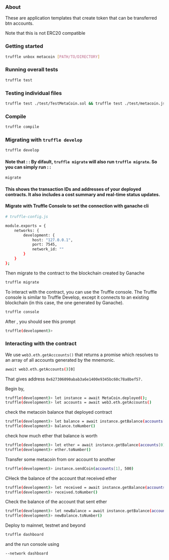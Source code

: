 ### About
These are application templates that create token that can be transferred btn accounts.

Note that this is not ERC20 compatible

### Getting started

```bash
truffle unbox metacoin [PATH/TO/DIRECTORY]
```

### Running overall tests
```sh
truffle test
```

### Testing individual files
```sh
truffle test ./test/TestMetaCoin.sol && truffle test ./test/metacoin.js
```
### Compile
```sh
truffle compile
```

### Migrating with `truffle develop`
```sh
truffle develop

```

#### Note that : : By difault, `truffle migrate` will also run `truffle migrate`. So you can simply run : : 

```sh
migrate
```
#### This shows the transaction IDs and addresses of your deployed contracts. It also includes a cost summary and real-time status updates.

#### Migrate with Truffle Console to set the connection with ganache cli


```sh
# truffle-config.js

module.exports = {
    networks: {
        development: {
            host: "127.0.0.1",
            port: 7545,
            network_id: ""
        }
    }
};
```

Then migrate to the contract to the blockchain created by Ganache

```sh
truffle migrate
```

To interact with the contract, you can use the Truffle console. The Truffle console is similar to Truffle Develop, except it connects to an existing blockchain (in this case, the one generated by Ganache).

```sh
truffle console
```
After , you should see this prompt
```sh
truffle(development)>
```

### Interacting with the contract

 We use `web3.eth.getAcccounts()` that returns a promise which resolves to an array of all accounts generated by the mnemonic.

 ```sh
 await web3.eth.getAccounts()[0]
 ```
That gives address 
`0x627306090abab3a6e1400e9345bc60c78a8bef57.`

Begin by,

```sh
truffle(development)> let instance = await MetaCoin.deployed();
truffle(development)> let accounts = await web3.eth.getAccounts()
```

check the metacoin balance that deployed contract

```sh
truffle(development)> let balance = await instance.getBalance(accounts[0])
truffle(development)> balance.toNumber()
```

check how much ether that balance is worth
```sh
truffle(development)> let ether = await instance.getBalance(accounts[0])
truffle(development)> ether.toNumber()
```

Transfer some metacoin from onr account to another
```sh
truffle(development)> instance.sendCoin(accounts[1], 500)
```

CHeck the balance of the account that received ether
```sh
truffle(development)> let received = await instance.getBalance(accounts[1])
truffle(development)> received.toNumber()
```

Check the balance of the account that sent ether
```sh
truffle(development)> let newBalance = await instance.getBalance(accounts[0])
truffle(development)> newBalance.toNumber()
```

Deploy to mainnet, testnet and beyond
```sh
truffle dashboard
```
and the run console using
```sh
--network dashboard
```

